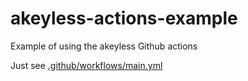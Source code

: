 # akeyless-actions-example
Example of using the akeyless Github actions


Just see [.github/workflows/main.yml](.github/workflows/main.yml)
